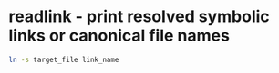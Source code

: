 # readlink - print resolved symbolic links or canonical file names   

```sh
ln -s target_file link_name
```
